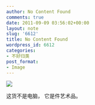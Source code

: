 ```yaml
---
author: No Content Found
comments: true
date: 2011-09-09 03:56:02+00:00
layout: note
slug: '6612'
title: No Content Found
wordpress_id: 6612
categories:
- 不好归类
post_format:
- Image
---
```


![](http://www.baibanbao.net/wp-content/uploads/2011/09/tumblr_lr8lle4lwG1qz6vj8o1_1280.png)

这货不是电脑，
它是件艺术品。
